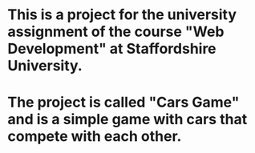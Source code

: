 # This is a project for the university assignment of the course "Web Development" at Staffordshire University.

# The project is called "Cars Game" and is a simple game with cars that compete with each other.

